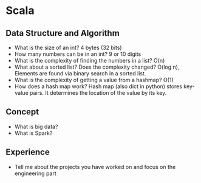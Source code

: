 # Scala

## Data Structure and Algorithm
* What is the size of an int? 4 bytes (32 bits)
* How many numbers can be in an int? 9 or 10 digits
* What is the complexity of finding the numbers in a list? O(n)
* What about a sorted list? Does the complexity changed? O(log n), Elements are found via binary search in a sorted list.
* What is the complexity of getting a value from a hashmap? O(1)
* How does a hash map work? Hash map (also dict in python) stores key-value pairs. It determines the location of the value by its key.

## Concept
* What is big data? 
* What is Spark?

## Experience
* Tell me about the projects you have worked on and focus on the engineering part